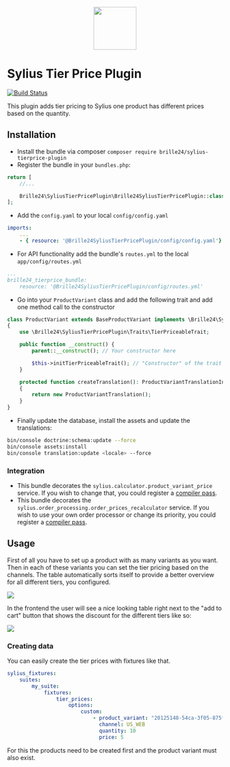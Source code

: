 <p align="center"><a href="https://sylius.com/plugins/" target="_blank"><img src="https://sylius.com/assets/badge-approved-by-sylius.png" width="100"></a></p>

# Sylius Tier Price Plugin
[![Build Status](https://travis-ci.org/Brille24/SyliusTierpricePlugin.svg?branch=master)](https://travis-ci.org/Brille24/SyliusTierpricePlugin)

This plugin adds tier pricing to Sylius one product has different prices based on the quantity.

## Installation
* Install the bundle via composer `composer require brille24/sylius-tierprice-plugin`
* Register the bundle in your `bundles.php`:
```php
return [
    //...

    Brille24\SyliusTierPricePlugin\Brille24SyliusTierPricePlugin::class => ['all' => true],
];
```

* Add the `config.yaml` to your local `config/config.yaml`
```yml
imports:
    ...
    - { resource: '@Brille24SyliusTierPricePlugin/config/config.yaml'}
```

* For API functionality add the bundle's `routes.yml` to the local `app/config/routes.yml`
```yml
...
brille24_tierprice_bundle:
    resource: '@Brille24SyliusTierPricePlugin/config/routes.yml'
```

* Go into your `ProductVariant` class and add the following trait and add one method call to the constructor
```php
class ProductVariant extends BaseProductVariant implements \Brille24\SyliusTierPricePlugin\Entity\ProductVariantInterface
{
    use \Brille24\SyliusTierPricePlugin\Traits\TierPriceableTrait;

    public function __construct() {
        parent::__construct(); // Your constructor here

        $this->initTierPriceableTrait(); // "Constructor" of the trait
    }

    protected function createTranslation(): ProductVariantTranslationInterface
    {
        return new ProductVariantTranslation();
    }
}
````

* Finally update the database, install the assets and update the translations:
```sh
bin/console doctrine:schema:update --force
bin/console assets:install
bin/console translation:update <locale> --force
```

### Integration
* This bundle decorates the `sylius.calculator.product_variant_price` service. If you wish to change that, you could register a [compiler pass](https://symfony.com/doc/current/service_container/compiler_passes.html).
* This bundle decorates the `sylius.order_processing.order_prices_recalculator` service. If you wish to use your own order processor or change its priority, you could register a [compiler pass](https://symfony.com/doc/current/service_container/compiler_passes.html).

## Usage
First of all you have to set up a product with as many variants as you want. Then in each of these variants you can set the tier pricing based on the channels.
The table automatically sorts itself to provide a better overview for all different tiers, you configured.

<img src="images/Backend.png" />

In the frontend the user will see a nice looking table right next to the "add to cart" button that shows the discount for the different tiers like so:

<img src="images/Front-End.png" />

### Creating data
You can easily create the tier prices with fixtures like that.
```yaml
sylius_fixtures:
    suites:
        my_suite:
            fixtures:
                tier_prices:
                    options:
                        custom:
                            - product_variant: "20125148-54ca-3f05-875f-5524f95aa85b"
                              channel: US_WEB
                              quantity: 10
                              price: 5
```
For this the products need to be created first and the product variant must also exist.

